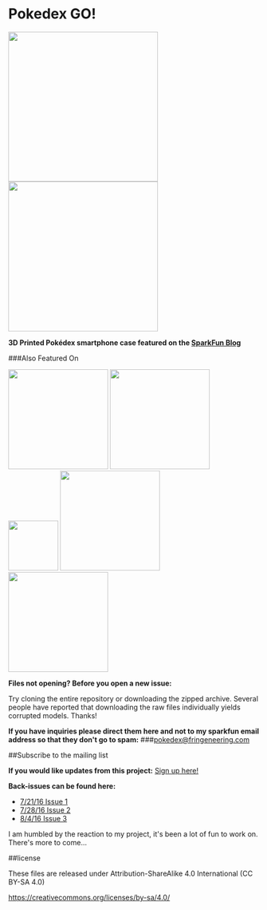 # Pokedex GO!

<img src="https://cloud.githubusercontent.com/assets/1609220/17082025/904e21a0-512b-11e6-889c-b52dd58f63e5.png" width="300"><img src="https://cloud.githubusercontent.com/assets/1609220/17082026/9903485c-512b-11e6-8c7e-af3510a28db6.png" width="300">

**3D Printed Pokédex smartphone case featured on the [SparkFun Blog](https://www.sparkfun.com/news/2140)**

###Also Featured On

<img src="https://cloud.githubusercontent.com/assets/1609220/17081938/579238b8-5128-11e6-9cc9-595319fd71a7.png" width="200">
<img src="https://cloud.githubusercontent.com/assets/1609220/17081942/742fd4d0-5128-11e6-9fb9-4347f1e5f980.png" width="200">
<img src="https://cloud.githubusercontent.com/assets/1609220/17081945/88c93300-5128-11e6-8882-6b3ced36972e.png" width="100">
<img src="https://cloud.githubusercontent.com/assets/1609220/17081947/933a0bde-5128-11e6-8ba4-0b139a65ae4b.png" width="200">
<img src="https://cloud.githubusercontent.com/assets/1609220/17081953/e5a0b6b6-5128-11e6-8a90-a902e01c0515.png" width="200">

**Files not opening? Before you open a new issue:**

Try cloning the entire repository or downloading the zipped archive. Several people have reported that downloading the raw files individually yields corrupted models. Thanks!

**If you have inquiries please direct them here and not to my sparkfun email address so that they don't go to spam:**
###pokedex@fringeneering.com

##Subscribe to the mailing list

**If you would like updates from this project:**
[Sign up here!](https://app.flashissue.com/subscribe/eELS28QT8Z)

**Back-issues can be found here:**

* [7/21/16 Issue 1](https://app.flashissue.com/newsletters/2fd92ad7b8a77e4cb336d9c8b8517676475b9bff)
* [7/28/16 Issue 2](https://app.flashissue.com/newsletters/40e445324a2997733c3b17070e7b3b064cbd7b38)
* [8/4/16 Issue 3](https://app.flashissue.com/newsletters/074b53a4867c22d719021c876f0edea46ee363f2)

I am humbled by the reaction to my project, it's been a lot of fun to work on. There's more to come...

##license

These files are released under Attribution-ShareAlike 4.0 International (CC BY-SA 4.0)

https://creativecommons.org/licenses/by-sa/4.0/
